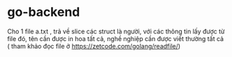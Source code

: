# go-backend

Cho 1 file a.txt , trả về slice các struct là người, với các thông tin lấy được từ file đó, tên cần được in hoa tất cả, nghề nghiệp cần được viết thường tất cả ( tham khảo đọc file ở https://zetcode.com/golang/readfile/)